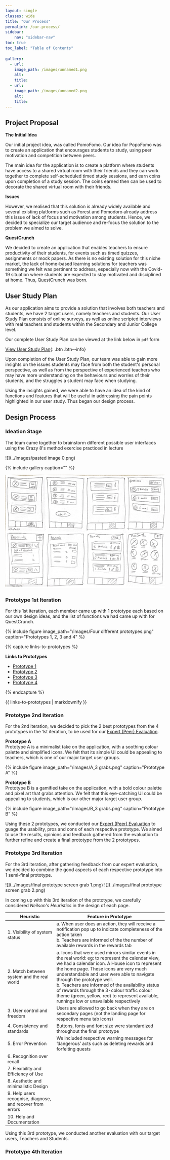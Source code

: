 ```yaml
---
layout: single
classes: wide
title: "Our Process"
permalink: /our-process/
sidebar:
    nav: "sidebar-nav"
toc: true
toc_label: "Table of Contents"

gallery:
  - url: 
    image_path: /images/unnamed1.png
    alt: 
    title:
  - url: 
    image_path: /images/unnamed2.png
    alt: 
    title:
---
```


## Project Proposal

**The Initial Idea**

Our initial project idea, was called PomoFomo. Our idea for PopoFomo was to create an application that encourages students to study, using peer motivation and competition between peers. 

The main idea for the application is to create a platform where students have access to a shared virtual room with their friends and they can work together to complete self-scheduled timed study sessions, and earn coins upon completion of a study session. The coins earned then can be used to decorate the shared virtual room with their friends.

**Issues**

However, we realised that this solution is already widely available and several existing platforms such as Forest and Pomodoro already address this issue of lack of focus and motivation among students. Hence, we decided to specialize our target audience and re-focus the solution to the problem we aimed to solve. 

**QuestCrunch**

We decided to create an application that enables teachers to ensure productivity of their students, for events such as timed quizzes, assignments or mock papers. As there is no existing solution for this niche market, the lack of home-based learning solutions for teachers was something we felt was pertinent to address, especially now with the Covid-19 situation where students are expected to stay motivated and disciplined at home. Thus, QuestCrunch was born. 


## User Study Plan

As our application aims to provide a solution that involves both teachers and students, we have 2 target users, namely teachers and students. Our User Study Plan consists of online surveys, as well as online scripted interviews with real teachers and students within the Secondary and Junior College level. 

Our complete User Study Plan can be viewed at the link below in `pdf` form

[View User Study Plan](../downloads/user-study-plan.pdf){: .btn .btn--info}

Upon completion of the User Study Plan, our team was able to gain more insights on the issues students may face from both the student's personal perspective, as well as from the perspective of experienced teachers who may have more understanding on the behaviours and worries of their students, and the struggles a student may face when studying.

Using the insights gained, we were able to have an idea of the kind of functions and features that will be useful in addressing the pain points highlighted in our user study. Thus began our design process.

## Design Process

### Ideation Stage  

The team came together to brainstorm different possible user interfaces using the Crazy 8's method exercise practiced in lecture

![](../images/pasted image 0.png)

{% include gallery caption="" %}

![](../images/harshi-crazy8.png)



### Prototype 1st Iteration
For this 1st iteration, each member came up with 1 prototype each based on our own design ideas, and the list of functions we had came up with for QuestCrunch.


{% include figure 
    image_path="/images/Four different prototypes.png" 
    caption="Prototypes 1, 2, 3 and 4" 
%}

{% capture links-to-prototypes %}

**Links to Prototypes**  
- [Prototype 1](https://www.figma.com/file/Thxmllsblou1vUSflYXVrk/CS3240-Project-Prototype?node-id=0%3A1)
- [Prototype 2](https://www.figma.com/file/UA5p3GrWht12BUhlObDx4X/Elizabeth-Prototype?node-id=1%3A137) 
- [Prototype 3](https://www.figma.com/file/PQWmo02hn3ZehW9WVRuF23/QuestCrunch-Prototype---Harshita?node-id=0%3A1)  
- [Prototype 4](https://www.figma.com/file/1ToIF30VJqs9NkOJ5psGkh/CS3240-QuestCrunch-Beats-Prototype?node-id=0%3A1)  

{% endcapture %}

<div class="notice--primary">{{ links-to-prototypes | markdownify }}</div>

### Prototype 2nd Iteration
For the 2nd iteration, we decided to pick the 2 best prototypes from the 4 prototypes in the 1st iteration, to be used for our [Expert (Peer) Evaluation]().

**Prototype A**  
Prototype A is a minimalist take on the application, with a soothing colour palette and simplified icons. We felt that its simple UI could be appealing to teachers, which is one of our major target user groups.

{% include figure 
    image_path="/images/A_3 grabs.png" 
    caption="Prototype A" 
%}

**Prototype B**  
Prototype B is a gamified take on the application, with a bold colour palette and pixel art that grabs attention. We felt that this eye-catching UI could be appealing to students, which is our other major target user group.

{% include figure 
    image_path="/images/B_3 grabs.png" 
    caption="Prototype B" 
%}

Using these 2 prototypes, we conducted our [Expert (Peer) Evaluation]() to guage the usability, pros and cons of each respective prototype. We aimed to use the results, opinions and feedback gathered from the evaluation to further refine and create a final prototype from the 2 prototypes. 

### Prototype 3rd Iteration
For the 3rd iteration, after gathering feedback from our expert evaluation, we decided to combine the good aspects of each respective prototype into 1 semi-final prototype.

![](../images/final prototype screen grab 1.png)
![](../images/final prototype screen grab 2.png)

In coming up with this 3rd iteration of the prototype, we carefully considered _Neilson's Heuristics_ in the design of each page. 

| Heuristic          | Feature in Prototype |
|--------------------|----------------------|
|1. Visibility of system status |  a. When user does an action, they will receive a notification pop up to indicate completeness of the action taken <br> b. Teachers are informed of the the number of available rewards in the rewards tab |
|2. Match between system and the real world | a. Icons that were used mirrors similar events in the real world: eg: to represent the calendar view, we had a calendar icon. A House icon to represent the home page. These icons are very much understandable and user were able to navigate through the prototype well. <br> b. Teachers are informed of the availability status of rewards through the 3-colour traffic colour theme (green, yellow, red) to represent available, runnings low or unavailable respectively |
|3. User control and freedom | Users are allowed to go back when they are on secondary pages (not the landing page for respective menu tab icons) |
|4. Consistency and standards | Buttons, fonts and font size were standardized throughout the final prototype |
|5. Error Prevention | We included respective warning messages for ‘dangerous’ acts such as deleting rewards and forfeiting quests |
|6. Recognition over recall | |
|7. Flexibility and Efficiency of Use ||
|8. Aesthetic and minimalistic Design||
|9. Help users recognise, diagnose, and recover from errors ||
|10. Help and Documentation||

Using this 3rd prototype, we conducted another evaluation with our target users, Teachers and Students. 

### Prototype 4th Iteration